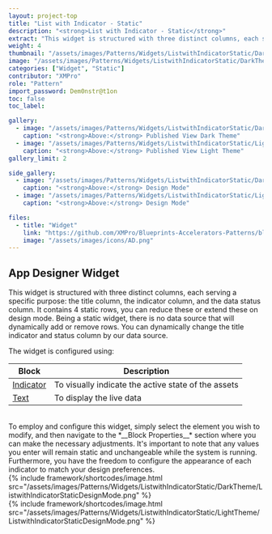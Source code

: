```yaml
---
layout: project-top
title: "List with Indicator - Static"
description: "<strong>List with Indicator - Static</strong>"
extract: "This widget is structured with three distinct columns, each serving a specific purpose: the title column, the indicator column, and the data status column."
weight: 4
thumbnail: "/assets/images/Patterns/Widgets/ListwithIndicatorStatic/DarkTheme/ListwithIndicatorStaticPublishedMode.png"
image: "/assets/images/Patterns/Widgets/ListwithIndicatorStatic/DarkTheme/ListwithIndicatorStaticPublishedMode.png"
categories: ["Widget", "Static"]
contributor: "XMPro"
role: "Pattern"
import_password: Dem0nstr@t1on
toc: false
toc_label: 

gallery:
  - image: "/assets/images/Patterns/Widgets/ListwithIndicatorStatic/DarkTheme/ListwithIndicatorStaticPublishedMode.png"
    caption: "<strong>Above:</strong> Published View Dark Theme"
  - image: "/assets/images/Patterns/Widgets/ListwithIndicatorStatic/LightTheme/ListwithIndicatorStaticPublishedMode.png"
    caption: "<strong>Above:</strong> Published View Light Theme"
gallery_limit: 2

side_gallery:
  - image: "/assets/images/Patterns/Widgets/ListwithIndicatorStatic/DarkTheme/ListwithIndicatorStaticDesignMode.png"
    caption: "<strong>Above:</strong> Design Mode"
  - image: "/assets/images/Patterns/Widgets/ListwithIndicatorStatic/LightTheme/ListwithIndicatorStaticDesignMode.png"
    caption: "<strong>Above:</strong> Design Mode"

files:
  - title: "Widget"
    link: "https://github.com/XMPro/Blueprints-Accelerators-Patterns/blob/master/Patterns/Widgets/List%20with%20Indicator%20Static.xwid"
    image: "/assets/images/icons/AD.png"
---
```


## App Designer Widget
This widget is structured with three distinct columns, each serving a specific purpose: the title column, the indicator column, and the data status column. It contains 4 static rows, you can reduce these or extend these on design mode. Being a static widget, there is no data source that will dynamically add or remove rows. You can dynamically change the title indicator and status column by our data source.

The widget is configured using: 

| Block                                  | Description                                                  |
| -------------------------------------- | ------------------------------------------------------------ |
| [Indicator](https://documentation.xmpro.com/blocks-toolbox/basic/indicator) | To visually indicate the active state of the assets |
| [Text](https://documentation.xmpro.com/blocks-toolbox/basic/text) | To display the live data |

<br />
To employ and configure this widget, simply select the element you wish to modify, and then navigate to the *__Block Properties__* section where you can make the necessary adjustments. It's important to note that any values you enter will remain static and unchangeable while the system is running. Furthermore, you have the freedom to configure the appearance of each indicator to match your design preferences.
<div class="inline_image">{% include framework/shortcodes/image.html src="/assets/images/Patterns/Widgets/ListwithIndicatorStatic/DarkTheme/ListwithIndicatorStaticDesignMode.png" %}</div>
<div class="inline_image">{% include framework/shortcodes/image.html src="/assets/images/Patterns/Widgets/ListwithIndicatorStatic/LightTheme/ListwithIndicatorStaticDesignMode.png" %}</div>